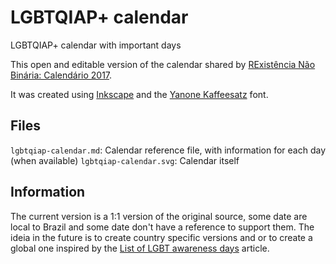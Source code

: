 # LGBTQIAP+ calendar
LGBTQIAP+ calendar with important days

This open and editable version of the calendar shared by [RExistência Não Binária: Calendário 2017](https://www.facebook.com/RexistenciaNaoBinaria/photos/a.487253414998873.1073741890.375864172804465/487258664998348/).

It was created using [Inkscape](https://inkscape.org/) and the [Yanone Kaffeesatz](https://fonts.google.com/specimen/Yanone+Kaffeesatz) font.

## Files

```lgbtqiap-calendar.md```: Calendar reference file, with information for each day (when available)
```lgbtqiap-calendar.svg```: Calendar itself

## Information

The current version is a 1:1 version of the original source, some date are local to Brazil and some date don't have a reference to support them. The ideia in the future is to create country specific versions and or to create a global one inspired by the [List of LGBT awareness days](https://en.wikipedia.org/wiki/List_of_LGBT_awareness_days) article.

